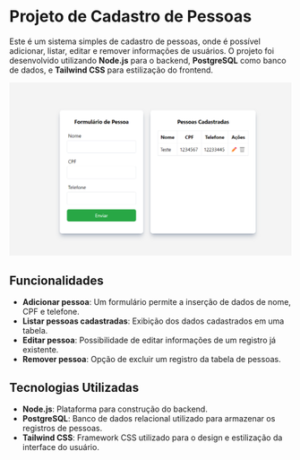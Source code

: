 # Projeto de Cadastro de Pessoas

Este é um sistema simples de cadastro de pessoas, onde é possível adicionar, listar, editar e remover informações de usuários. O projeto foi desenvolvido utilizando **Node.js** para o backend, **PostgreSQL** como banco de dados, e **Tailwind CSS** para estilização do frontend.

![Tela do projeto](./Captura%20de%20tela%202024-09-25%20144642.png)
## Funcionalidades

- **Adicionar pessoa**: Um formulário permite a inserção de dados de nome, CPF e telefone.
- **Listar pessoas cadastradas**: Exibição dos dados cadastrados em uma tabela.
- **Editar pessoa**: Possibilidade de editar informações de um registro já existente.
- **Remover pessoa**: Opção de excluir um registro da tabela de pessoas.

## Tecnologias Utilizadas

- **Node.js**: Plataforma para construção do backend.
- **PostgreSQL**: Banco de dados relacional utilizado para armazenar os registros de pessoas.
- **Tailwind CSS**: Framework CSS utilizado para o design e estilização da interface do usuário.
